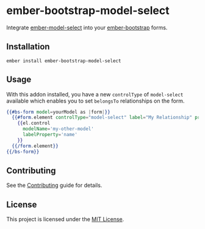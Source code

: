 ember-bootstrap-model-select
==============================================================================

Integrate [ember-model-select](https://github.com/weddingshoppe/ember-model-select) into your [ember-bootstrap](http;//www.ember.bootstrap.com)
forms.

Installation
------------------------------------------------------------------------------

```
ember install ember-bootstrap-model-select
```


Usage
------------------------------------------------------------------------------

With this addon installed, you have a new `controlType` of `model-select` available which enables you to set `belongsTo` relationships on the form.

```hbs
{{#bs-form model=yourModel as |form|}}  
  {{#form.element controlType="model-select" label="My Relationship" property="myOtherModel" as |el|}}
    {{el.control
      modelName='my-other-model'
      labelProperty='name'
    }}
  {{/form.element}}
{{/bs-form}}

```

Contributing
------------------------------------------------------------------------------

See the [Contributing](CONTRIBUTING.md) guide for details.


License
------------------------------------------------------------------------------

This project is licensed under the [MIT License](LICENSE.md).

